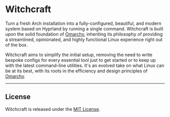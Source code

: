 # Witchcraft

Turn a fresh Arch installation into a fully-configured, beautiful, and modern system based on Hyprland by running a single command. Witchcraft is built upon the solid foundation of [Omarchy](https://omarchy.org), inheriting its philosophy of providing a streamlined, opinionated, and highly functional Linux experience right out of the box.

Witchcraft aims to simplify the initial setup, removing the need to write bespoke configs for every essential tool just to get started or to keep up with the latest command-line utilities. It's an evolved take on what Linux can be at its best, with its roots in the efficiency and design principles of [Omarchy](https://omarchy.org).

---

## License

Witchcraft is released under the [MIT License](https://opensource.org/licenses/MIT).
